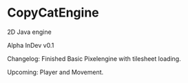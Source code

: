CopyCatEngine
=============

 2D Java engine 

Alpha InDev v0.1

Changelog: Finished Basic Pixelengine with tilesheet loading.

Upcoming: Player and Movement.
